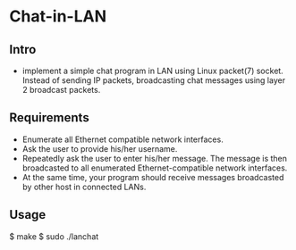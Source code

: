 # Chat-in-LAN

## Intro
- implement a simple chat program in LAN using Linux packet(7) socket. Instead of sending IP packets, broadcasting chat messages using layer 2 broadcast packets.

## Requirements
- Enumerate all Ethernet compatible network interfaces.
- Ask the user to provide his/her username.
- Repeatedly ask the user to enter his/her message. The message is then broadcasted to all enumerated Ethernet-compatible network interfaces.
- At the same time, your program should receive messages broadcasted by other host in connected LANs.

## Usage
$ make
$ sudo ./lanchat
